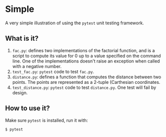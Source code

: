 # Simple
A very simple illustration of using the `pytest` unit testing framework.

## What is it?
1. `fac.py`: defines two implementations of the factorial function, and
    is a script to compute its value for 0 up to a value specified on the
    command line.  One of the implementations doesn't raise an exception
    when called with a negative number.
1. `test_fac.py`: `pytest` code to test `fac.py`.
1. `distance.py`: defines a function that computes the distance between
    two points.  The points are represented as a 2-tuple (Carthesian
    coordinates.
1. `test_distance.py`: `pytest` code to test `distance.py`. One test
    will fail by design.


## How to use it?
Make sure `pytest` is installed, run it with:
```bash
$ pytest
```
